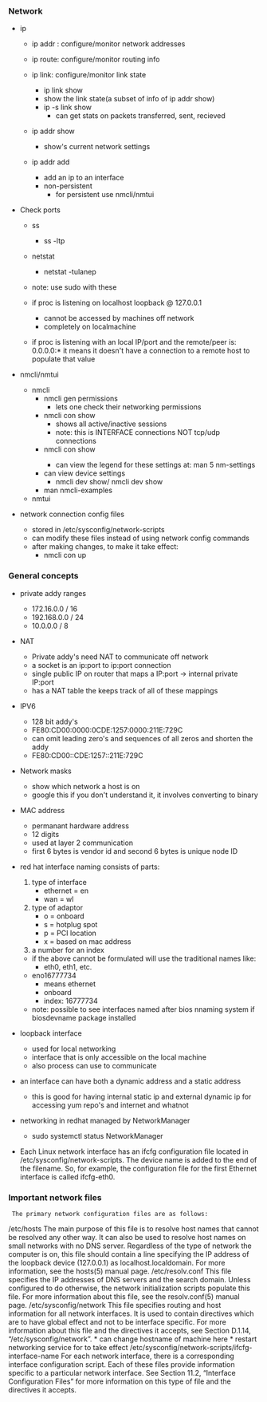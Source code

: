 ### Network
* ip
    * ip addr : configure/monitor network addresses
    * ip route: configure/monitor routing info
    * ip link: configure/monitor link state
        * ip link show
        * show the link state(a subset of info of ip addr show)
        * ip -s link show
            * can get stats on packets transferred, sent, recieved

    * ip addr show
        * show's current network settings 
    
    * ip addr add
        * add an ip to an interface
        * non-persistent
            * for persistent use nmcli/nmtui

* Check ports
    * ss
        * ss -ltp
    * netstat
        * netstat -tulanep
    * note: use sudo with these

    * if proc is listening on localhost loopback @ 127.0.0.1 
        * cannot be accessed by machines off network
        * completely on localmachine
    
    * if proc is listening with an local IP/port and the remote/peer is: 0.0.0.0:* it means it doesn't have a connection to a remote host to populate that value


* nmcli/nmtui
    * nmcli 
        * nmcli gen permissions
            * lets one check their networking permissions
        * nmcli con show
            * shows all active/inactive sessions
            * note: this is INTERFACE connections NOT tcp/udp connections
        * nmcli con show <cnx name>
            * can view the legend for these settings at: man 5 nm-settings
        * can view device settings
            * nmcli dev show/ nmcli dev show <device name>
        * man nmcli-examples
    * nmtui

* network connection config files
    * stored in /etc/sysconfig/network-scripts
    * can modify these files instead of using network config commands
    * after making changes, to make it take effect:
        *  nmcli con up


### General concepts 

* private addy ranges
    * 172.16.0.0 / 16 
    * 192.168.0.0 / 24
    * 10.0.0.0 / 8


* NAT
    * Private addy's need NAT to communicate off network
    * a socket is an ip:port to ip:port connection
    * single public IP on router that maps a IP:port -> internal private IP:port
    * has a NAT table the keeps track of all of these mappings


* IPV6
    * 128 bit addy's
    * FE80:CD00:0000:0CDE:1257:0000:211E:729C
    * can omit leading zero's and sequences of all zeros and shorten the addy
    * FE80:CD00::CDE:1257::211E:729C


* Network masks
    * show which network a host is on
    * google this if you don't understand it, it involves converting to binary


* MAC address
    * permanant hardware address
    * 12 digits
    * used at layer 2 communication
    * first 6 bytes is vendor id and second 6 bytes is unique node ID


* red hat interface naming consists of parts:
    1. type of interface
        * ethernet = en
        * wan = wl
    2. type of adaptor
        * o = onboard
        * s = hotplug spot
        * p = PCI location
        * x = based on mac address
    3. a number for an index
    * if the above cannot be formulated will use the traditional names like:
        * eth0, eth1, etc.
    * eno16777734
        * means ethernet
        * onboard 
        * index: 16777734
    * note: possible to see interfaces named after bios nnaming system if biosdevname package installed

* loopback interface 
    * used for local networking
    * interface that is only accessible on the local machine
    * also process can use to communicate


* an interface can have both a dynamic address and a static address
    * this is good for having internal static ip and external dynamic ip for accessing yum repo's and internet and whatnot

* networking in redhat managed by NetworkManager
    * sudo systemctl status NetworkManager


* Each Linux network interface has an ifcfg configuration file located in /etc/sysconfig/network-scripts. The device name is added to the end of the filename. So, for example, the configuration file for the first Ethernet interface is called ifcfg-eth0.

    
### Important network files

     The primary network configuration files are as follows:

/etc/hosts
    The main purpose of this file is to resolve host names that cannot be resolved any other way. It can also be used to resolve host names on small networks with no DNS server. Regardless of the type of network the computer is on, this file should contain a line specifying the IP address of the loopback device (127.0.0.1) as localhost.localdomain. For more information, see the hosts(5) manual page. 
/etc/resolv.conf
    This file specifies the IP addresses of DNS servers and the search domain. Unless configured to do otherwise, the network initialization scripts populate this file. For more information about this file, see the resolv.conf(5) manual page. 
/etc/sysconfig/network
    This file specifies routing and host information for all network interfaces. It is used to contain directives which are to have global effect and not to be interface specific. For more information about this file and the directives it accepts, see Section D.1.14, “/etc/sysconfig/network”. 
    * can change hostname of machine here
    * restart networking service for to take effect
/etc/sysconfig/network-scripts/ifcfg-interface-name
    For each network interface, there is a corresponding interface configuration script. Each of these files provide information specific to a particular network interface. See Section 11.2, “Interface Configuration Files” for more information on this type of file and the directives it accepts. 
